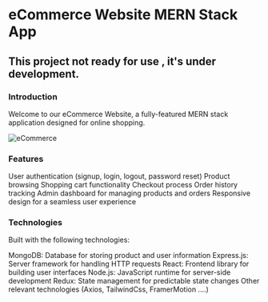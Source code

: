 # eCommerce Website MERN Stack App

## This project not ready for use , it's under development.

### Introduction
Welcome to our eCommerce Website, a fully-featured MERN stack application designed for online shopping.

![eCommerce](https://github.com/HAWKZ4/Ecommerce-Website/assets/108879264/d08d9f39-d861-4e8b-afcd-1690873094e2)

### Features
User authentication (signup, login, logout, password reset)
Product browsing
Shopping cart functionality
Checkout process
Order history tracking
Admin dashboard for managing products and orders
Responsive design for a seamless user experience


### Technologies
Built with the following technologies:

MongoDB: Database for storing product and user information
Express.js: Server framework for handling HTTP requests
React: Frontend library for building user interfaces
Node.js: JavaScript runtime for server-side development
Redux: State management for predictable state changes
Other relevant technologies (Axios, TailwindCss, FramerMotion ....)

